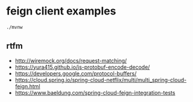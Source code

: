 # feign client examples

```bash
./mvnw
```

## rtfm

* http://wiremock.org/docs/request-matching/
* https://yura415.github.io/js-protobuf-encode-decode/
* https://developers.google.com/protocol-buffers/
* https://cloud.spring.io/spring-cloud-netflix/multi/multi_spring-cloud-feign.html
* https://www.baeldung.com/spring-cloud-feign-integration-tests

<!--

# Getting Started

### Reference Documentation

For further reference, please consider the following sections:

* [Official Apache Maven documentation](https://maven.apache.org/guides/index.html)
* [Spring Boot Maven Plugin Reference Guide](https://docs.spring.io/spring-boot/docs/2.5.5/maven-plugin/reference/html/)
* [Create an OCI image](https://docs.spring.io/spring-boot/docs/2.5.5/maven-plugin/reference/html/#build-image)
* [OpenFeign](https://docs.spring.io/spring-cloud-openfeign/docs/current/reference/html/)
* [Spring Web](https://docs.spring.io/spring-boot/docs/2.5.5/reference/htmlsingle/#boot-features-developing-web-applications)

### Guides

The following guides illustrate how to use some features concretely:

* [Building a RESTful Web Service](https://spring.io/guides/gs/rest-service/)
* [Serving Web Content with Spring MVC](https://spring.io/guides/gs/serving-web-content/)
* [Building REST services with Spring](https://spring.io/guides/tutorials/bookmarks/)

### Additional Links

These additional references should also help you:

* [Declarative REST calls with Spring Cloud OpenFeign sample](https://github.com/spring-cloud-samples/feign-eureka)

-->
